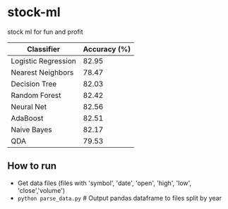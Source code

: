 # stock-ml
stock ml for fun and profit

| Classifier | Accuracy (%) |
| --- | --- |
| Logistic Regression | 82.95 |
| Nearest Neighbors | 78.47 |
| Decision Tree | 82.03 |
| Random Forest | 82.42 |
| Neural Net | 82.56 |
| AdaBoost | 82.51 |
| Naive Bayes | 82.17 |
| QDA | 79.53 |

## How to run

* Get data files (files with 'symbol', 'date', 'open', 'high', 'low', 'close','volume')
* `python parse_data.py` # Output pandas dataframe to files split by year
